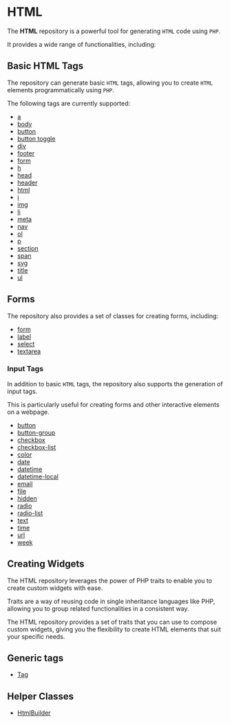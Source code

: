 # HTML

The **HTML** repository is a powerful tool for generating `HTML` code using `PHP`.

It provides a wide range of functionalities, including:

## Basic HTML Tags

The repository can generate basic `HTML` tags, allowing you to create `HTML` elements programmatically using `PHP`.

The following tags are currently supported:

- [a](/docs/tag/A.md)
- [body](/docs/tag/Body.md)
- [button](/docs/tag/Button.md)
- [button toggle](/docs/tag/ButtonToggle.md)
- [div](/docs/tag/Div.md)
- [footer](/docs/tag/Footer.md)
- [form](/docs/tag/Form.md)
- [h](/docs/tag/H.md)
- [head](/docs/tag/Head.md)
- [header](/docs/tag/Header.md)
- [html](/docs/tag/Html.md)
- [i](/docs/tag/I.md)
- [img](/docs/tag/Img.md)
- [li](/docs/tag/Li.md)
- [meta](/docs/tag/Meta.md)
- [nav](/docs/tag/Nav.md)
- [ol](/docs/tag/Ol.md)
- [p](/docs/tag/P.md)
- [section](/docs/tag/Section.md)
- [span](/docs/tag/Span.md)
- [svg](/docs/tag/Svg.md)
- [title](/docs/tag/Title.md)
- [ul](/docs/tag/Ul.md)

## Forms 

The repository also provides a set of classes for creating forms, including:

- [form](/docs/form/Form.md)
- [label](/docs/form/Label.md)
- [select](/docs/form/Select.md)
- [textarea](/docs/form/TextArea.md)

### Input Tags

In addition to basic `HTML` tags, the repository also supports the generation of input tags.

This is particularly useful for creating forms and other interactive elements on a webpage.

- [button](/docs/form/input/Button.md)
- [button-group](/docs/form/input/ButtonGroup.md)
- [checkbox](/docs/form/input/Checkbox.md)
- [checkbox-list](/docs/form/input/CheckboxList.md)
- [color](/docs/form/input/Color.md)
- [date](/docs/form/input/Date.md)
- [datetime](/docs/form/input/Datetime.md)
- [datetime-local](/docs/form/input/DatetimeLocal.md)
- [email](/docs/form/input/Email.md)
- [file](/docs/form/input/File.md)
- [hidden](/docs/form/input/Hidden.md)
- [radio](/docs/form/input/Radio.md)
- [radio-list](/docs/form/input/RadioList.md)
- [text](/docs/form/input/Text.md)
- [time](/docs/form/input/Time.md)
- [url](/docs/form/input/Url.md)
- [week](/docs/form/input/Week.md)

## Creating Widgets

The HTML repository leverages the power of PHP traits to enable you to create custom widgets with ease.

Traits are a way of reusing code in single inheritance languages like PHP, allowing you to group related functionalities
in a consistent way.

The HTML repository provides a set of traits that you can use to compose custom widgets, giving you the flexibility to
create HTML elements that suit your specific needs.

## Generic tags

- [Tag](/docs/tag/Tag.md)

## Helper Classes

- [HtmlBuilder](/docs/helper/HtmlBuilder.md)
